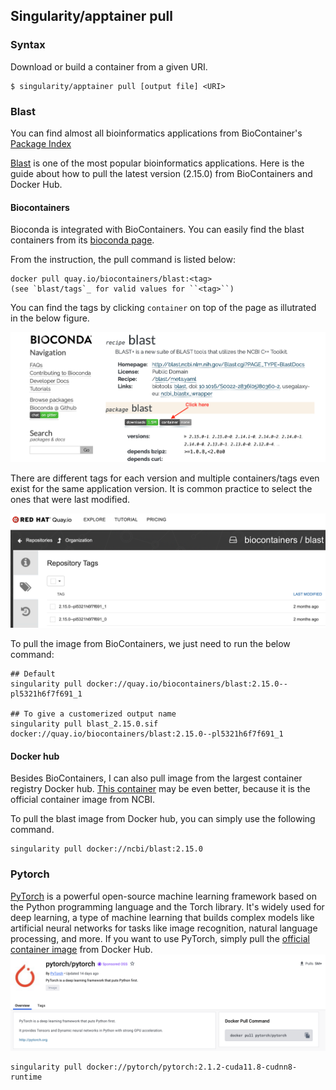 ## Singularity/apptainer pull
### Syntax
Download or build a container from a given URI. 
```
$ singularity/apptainer pull [output file] <URI>
```

### Blast
You can find almost all bioinformatics applications from BioContainer's [Package Index](https://bioconda.github.io/conda-package_index.html)

[Blast](http://blast.ncbi.nlm.nih.gov/Blast.cgi?PAGE_TYPE=BlastDocs) is one of the most popular bioinformatics applications. Here is the guide about how to pull the latest version (2.15.0) from BioContainers and Docker Hub. 

#### Biocontainers
Bioconda is integrated with BioContainers. You can easily find the blast containers from its [bioconda page](https://bioconda.github.io/recipes/blast/README.html#package-blast).

From the instruction, the pull command is listed below:
```
docker pull quay.io/biocontainers/blast:<tag>
(see `blast/tags`_ for valid values for ``<tag>``)
```

You can find the tags by clicking `container` on top of the page as illutrated in the below figure. 

![Biocontainer containers](../images/blast1.png)

There are different tags for each version and multiple containers/tags even exist for the same application version. It is common practice to select the ones that were last modified.

![Biocontainer tags](../images/blast2.png)

To pull the image from BioContainers, we just need to run the below command:
```
## Default
singularity pull docker://quay.io/biocontainers/blast:2.15.0--pl5321h6f7f691_1

## To give a customerized output name
singularity pull blast_2.15.0.sif docker://quay.io/biocontainers/blast:2.15.0--pl5321h6f7f691_1
```

#### Docker hub
Besides BioContainers, I can also pull image from the largest container registry Docker hub. [This container](https://hub.docker.com/r/ncbi/blast/tags) may be even better, because it is the official container image from NCBI. 

To pull the blast image from Docker hub, you can simply use the following command.
```
singularity pull docker://ncbi/blast:2.15.0
```

### Pytorch
[PyTorch](https://pytorch.org) is a powerful open-source machine learning framework based on the Python programming language and the Torch library. It's widely used for deep learning, a type of machine learning that builds complex models like artificial neural networks for tasks like image recognition, natural language processing, and more.
If you want to use PyTorch, simply pull the [official container image](https://hub.docker.com/r/pytorch/pytorch) from Docker Hub. 
![Biocontainer tags](../images/pytorch.png)

```
singularity pull docker://pytorch/pytorch:2.1.2-cuda11.8-cudnn8-runtime
```

